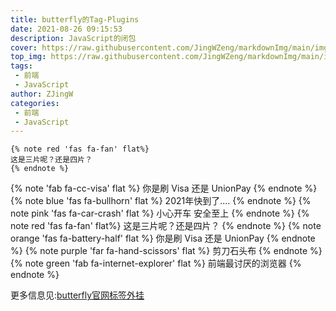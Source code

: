```yaml
---
title: butterfly的Tag-Plugins
date: 2021-08-26 09:15:53
description: JavaScript的闭包
cover: https://raw.githubusercontent.com/JingWZeng/markdownImg/main/img/202108232115854.png
top_img: https://raw.githubusercontent.com/JingWZeng/markdownImg/main/img/202108232115854.png
tags: 
 - 前端
 - JavaScript
author: ZJingW
categories: 
 - 前端
 - JavaScript
---
```

```butterFly-Tag
{% note red 'fas fa-fan' flat%}
这是三片呢？还是四片？
{% endnote %}
```

{% note 'fab fa-cc-visa' flat %}
你是刷 Visa 还是 UnionPay
{% endnote %}
{% note blue 'fas fa-bullhorn' flat %}
2021年快到了....
{% endnote %}
{% note pink 'fas fa-car-crash' flat %}
小心开车 安全至上
{% endnote %}
{% note red 'fas fa-fan' flat%}
这是三片呢？还是四片？
{% endnote %}
{% note orange 'fas fa-battery-half' flat %}
你是刷 Visa 还是 UnionPay
{% endnote %}
{% note purple 'far fa-hand-scissors' flat %}
剪刀石头布
{% endnote %}
{% note green 'fab fa-internet-explorer' flat %}
前端最讨厌的浏览器
{% endnote %}

更多信息见:[butterfly官网标签外挂](https://butterfly.js.org/posts/c9711c19/)
